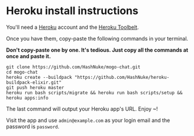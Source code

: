 # Heroku install instructions

You'll need a [Heroku](http://heroku.com) account and the [Heroku Toolbelt](https://toolbelt.heroku.com/).

Once you have them, copy-paste the following commands in your terminal.

__Don't copy-paste one by one. It's tedious. Just copy all the commands at once and paste it.__

```
git clone https://github.com/HashNuke/mogo-chat.git
cd mogo-chat
heroku create --buildpack "https://github.com/HashNuke/heroku-buildpack-elixir.git"
git push heroku master
heroku run bash scripts/migrate && heroku run bash scripts/setup && heroku apps:info
```

The last command will output your Heroku app's URL. Enjoy ~!

Visit the app and use `admin@example.com` as your login email and the password is `password`.
